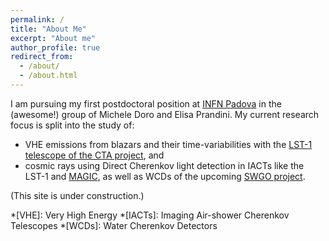 ```yaml
---
permalink: /
title: "About Me"
excerpt: "About me"
author_profile: true
redirect_from: 
  - /about/
  - /about.html
---
```


I am pursuing my first postdoctoral position at [INFN Padova](https://www.pd.infn.it/it/) in the (awesome!) group of Michele Doro and Elisa Prandini. My current research focus is split into the study of:
* VHE emissions from blazars and their time-variabilities with the [LST-1 telescope of the CTA project](https://www.cta-observatory.org/project/technology/lst/), and
* cosmic rays using Direct Cherenkov light detection in IACTs like the LST-1 and [MAGIC](http://magic.mppmu.mpg.de), as well as WCDs of the upcoming [SWGO project](https://www.swgo.org/SWGOWiki/doku.php).

(This site is under construction.)

*[VHE]: Very High Energy
*[IACTs]: Imaging Air-shower Cherenkov Telescopes
*[WCDs]: Water Cherenkov Detectors